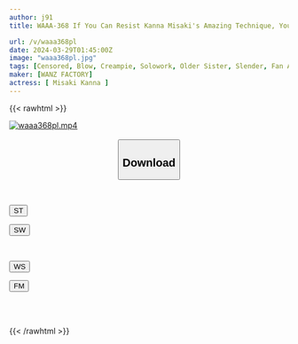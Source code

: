 ```yaml
---
author: j91
title: WAAA-368 If You Can Resist Kanna Misaki's Amazing Technique, You'll Have Raw★creampie SEX!

url: /v/waaa368pl
date: 2024-03-29T01:45:00Z
image: "waaa368pl.jpg"
tags: [Censored, Blow, Creampie, Solowork, Older Sister, Slender, Fan Appreciation	]
maker: [WANZ FACTORY]
actress: [ Misaki Kanna ]
---
```



{{< rawhtml >}}

<div class="video" data-videoid="pbMd7vzlVKtrm34">
    <a href="javascript:;">
        <img src="/v/waaa368pl/waaa368pl.jpg" width="WIDTH" height="HEIGHT" alt="waaa368pl.mp4" loading="lazy">
    </a>
</div>

<script type="text/javascript" src="https://j91.asia/asset/on-demand-st.js"></script>

<br>
  <link rel="stylesheet" href="https://j91.asia/asset/bs5.css">
  
  <center>
  <button class="btn btn-primary" type="button" data-bs-toggle="collapse" data-bs-target=".multi-collapse" aria-expanded="false" aria-controls="multiCollapseExample1 multiCollapseExample2"><h2>Download</h2></button></center>
</p>
<div class="row">
  <div class="col">
    <div class="collapse multi-collapse" id="multiCollapseExample1">
      <div class="card card-body">
	      	      <br>
<div class="buttons">  
<p><a href="https://streamtape.to/v/pbMd7vzlVKtrm34" target="_blank"><button class="btn-hover color-3"><i class="fa fa-download"></i> ST</button></a></p>
<p><a href="https://asnwish.com/cd0vejv0e8e4" target="_blank"><button class="btn-hover color-2"><i class="fa fa-download"></i> SW</button></a></p></div>
    </div>
  </div>
</div>
  <div class="col">
    <div class="collapse multi-collapse" id="multiCollapseExample2">
      <div class="card card-body">
	      <br>
<div class="buttons">
<p><a href="https://wolfstream.tv/jumt360lz2cy"><button class="btn-hover color-9"><i class="fa fa-download"></i> WS</button></a></p>
<p><a href="https://filemoon.sx/d/e87mns0h0hma"><button class="btn-hover color-8"><i class="fa fa-download"></i> FM</button></a></p></div>
<br><br>
      </div>
    </div>
  </div>
</div>

{{< /rawhtml >}}